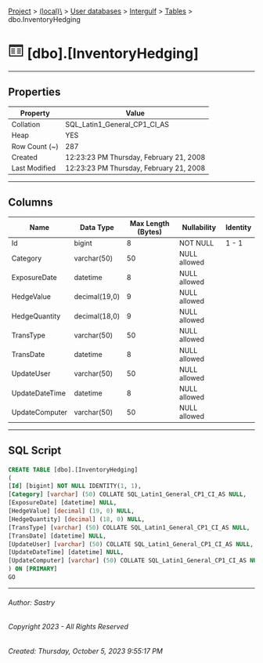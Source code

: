 #### 

[Project](../../../../index.md) > [(local)\\](../../../index.md) > [User databases](../../index.md) > [Intergulf](../index.md) > [Tables](Tables.md) > dbo.InventoryHedging

# ![Tables](../../../../Images/Table32.png) [dbo].[InventoryHedging]

---

## <a name="#properties"></a>Properties

| Property | Value |
|---|---|
| Collation | SQL_Latin1_General_CP1_CI_AS |
| Heap | YES |
| Row Count (~) | 287 |
| Created | 12:23:23 PM Thursday, February 21, 2008 |
| Last Modified | 12:23:23 PM Thursday, February 21, 2008 |


---

## <a name="#columns"></a>Columns

| Name | Data Type | Max Length (Bytes) | Nullability | Identity |
|---|---|---|---|---|
| Id | bigint | 8 | NOT NULL | 1 - 1 |
| Category | varchar(50) | 50 | NULL allowed |  |
| ExposureDate | datetime | 8 | NULL allowed |  |
| HedgeValue | decimal(19,0) | 9 | NULL allowed |  |
| HedgeQuantity | decimal(18,0) | 9 | NULL allowed |  |
| TransType | varchar(50) | 50 | NULL allowed |  |
| TransDate | datetime | 8 | NULL allowed |  |
| UpdateUser | varchar(50) | 50 | NULL allowed |  |
| UpdateDateTime | datetime | 8 | NULL allowed |  |
| UpdateComputer | varchar(50) | 50 | NULL allowed |  |


---

## <a name="#sqlscript"></a>SQL Script

```sql
CREATE TABLE [dbo].[InventoryHedging]
(
[Id] [bigint] NOT NULL IDENTITY(1, 1),
[Category] [varchar] (50) COLLATE SQL_Latin1_General_CP1_CI_AS NULL,
[ExposureDate] [datetime] NULL,
[HedgeValue] [decimal] (19, 0) NULL,
[HedgeQuantity] [decimal] (18, 0) NULL,
[TransType] [varchar] (50) COLLATE SQL_Latin1_General_CP1_CI_AS NULL,
[TransDate] [datetime] NULL,
[UpdateUser] [varchar] (50) COLLATE SQL_Latin1_General_CP1_CI_AS NULL,
[UpdateDateTime] [datetime] NULL,
[UpdateComputer] [varchar] (50) COLLATE SQL_Latin1_General_CP1_CI_AS NULL
) ON [PRIMARY]
GO

```


---

###### Author:  Sastry

###### Copyright 2023 - All Rights Reserved

###### Created: Thursday, October 5, 2023 9:55:17 PM

